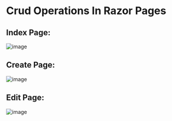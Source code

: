# Crud Operations In Razor Pages

## Index Page:
![image](https://github.com/user-attachments/assets/fb6e2ab7-fff4-4795-a62b-408da50b1a66)


## Create Page:
![image](https://github.com/user-attachments/assets/80b50ce1-e097-4ad5-bbb1-d277df5dbea3)


## Edit Page: 
![image](https://github.com/user-attachments/assets/9aec0ac9-d69c-4237-b64f-a5a1bcdb3bb5)

